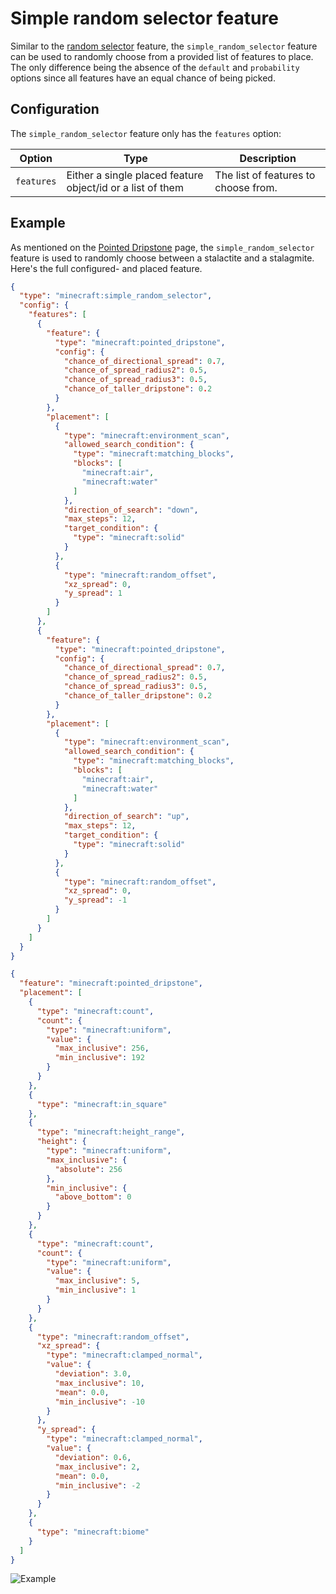 # Simple random selector feature

Similar to the [random selector](./random-selector.md) feature, the `simple_random_selector` feature can be used to
randomly choose from a provided list of features to place. The only difference being the absence of the `default` and
`probability` options since all features have an equal chance of being picked.

## Configuration

The `simple_random_selector` feature only has the `features` option:

| Option     | Type                                                       | Description                          |
|------------|------------------------------------------------------------|--------------------------------------|
| `features` | Either a single placed feature object/id or a list of them | The list of features to choose from. |

## Example

As mentioned on the [Pointed Dripstone](pointed-dripstone.md) page, the `simple_random_selector` feature is used to
randomly choose between a stalactite and a stalagmite. Here's the full configured- and placed feature.

```json title="configured_feature/pointed_dripstone.json"
{
  "type": "minecraft:simple_random_selector",
  "config": {
    "features": [
      {
        "feature": {
          "type": "minecraft:pointed_dripstone",
          "config": {
            "chance_of_directional_spread": 0.7,
            "chance_of_spread_radius2": 0.5,
            "chance_of_spread_radius3": 0.5,
            "chance_of_taller_dripstone": 0.2
          }
        },
        "placement": [
          {
            "type": "minecraft:environment_scan",
            "allowed_search_condition": {
              "type": "minecraft:matching_blocks",
              "blocks": [
                "minecraft:air",
                "minecraft:water"
              ]
            },
            "direction_of_search": "down",
            "max_steps": 12,
            "target_condition": {
              "type": "minecraft:solid"
            }
          },
          {
            "type": "minecraft:random_offset",
            "xz_spread": 0,
            "y_spread": 1
          }
        ]
      },
      {
        "feature": {
          "type": "minecraft:pointed_dripstone",
          "config": {
            "chance_of_directional_spread": 0.7,
            "chance_of_spread_radius2": 0.5,
            "chance_of_spread_radius3": 0.5,
            "chance_of_taller_dripstone": 0.2
          }
        },
        "placement": [
          {
            "type": "minecraft:environment_scan",
            "allowed_search_condition": {
              "type": "minecraft:matching_blocks",
              "blocks": [
                "minecraft:air",
                "minecraft:water"
              ]
            },
            "direction_of_search": "up",
            "max_steps": 12,
            "target_condition": {
              "type": "minecraft:solid"
            }
          },
          {
            "type": "minecraft:random_offset",
            "xz_spread": 0,
            "y_spread": -1
          }
        ]
      }
    ]
  }
}
```

```json title="placed_feature/pointed_dripstone.json"
{
  "feature": "minecraft:pointed_dripstone",
  "placement": [
    {
      "type": "minecraft:count",
      "count": {
        "type": "minecraft:uniform",
        "value": {
          "max_inclusive": 256,
          "min_inclusive": 192
        }
      }
    },
    {
      "type": "minecraft:in_square"
    },
    {
      "type": "minecraft:height_range",
      "height": {
        "type": "minecraft:uniform",
        "max_inclusive": {
          "absolute": 256
        },
        "min_inclusive": {
          "above_bottom": 0
        }
      }
    },
    {
      "type": "minecraft:count",
      "count": {
        "type": "minecraft:uniform",
        "value": {
          "max_inclusive": 5,
          "min_inclusive": 1
        }
      }
    },
    {
      "type": "minecraft:random_offset",
      "xz_spread": {
        "type": "minecraft:clamped_normal",
        "value": {
          "deviation": 3.0,
          "max_inclusive": 10,
          "mean": 0.0,
          "min_inclusive": -10
        }
      },
      "y_spread": {
        "type": "minecraft:clamped_normal",
        "value": {
          "deviation": 0.6,
          "max_inclusive": 2,
          "mean": 0.0,
          "min_inclusive": -2
        }
      }
    },
    {
      "type": "minecraft:biome"
    }
  ]
}
```

![Example](https://i.imgur.com/G1ccC52.jpeg)